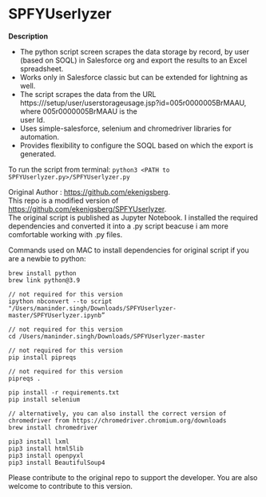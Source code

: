 # SPFYUserlyzer

**Description**
- The python script screen scrapes the data storage by record, by user (based on SOQL) in
  Salesforce org and export the results to an Excel spreadsheet.
- Works only in Salesforce classic but can be extended for lightning as well.
- The script scrapes the data from the URL https://<salesforce org
  URL>/setup/user/userstorageusage.jsp?id=005r0000005BrMAAU, where 005r0000005BrMAAU is the  
  user Id.
- Uses simple-salesforce, selenium and chromedriver libraries for automation.
- Provides flexibility to configure the SOQL based on which the export is generated.
  
To run the script from terminal:
`python3 <PATH to SPFYUserlyzer.py>/SPFYUserlyzer.py`
  

Original Author : https://github.com/ekenigsberg.  
This repo is a modified version of https://github.com/ekenigsberg/SPFYUserlyzer.   
The original script is published as Jupyter Notebook. I installed the required dependencies and converted it into a .py script beacuse i am more comfortable working with .py files.
  
Commands used on MAC to install dependencies for original script if you are a newbie to python:
  
```
brew install python  
brew link python@3.9

// not required for this version
ipython nbconvert --to script "/Users/maninder.singh/Downloads/SPFYUserlyzer-master/SPFYUserlyzer.ipynb” 

// not required for this version
cd /Users/maninder.singh/Downloads/SPFYUserlyzer-master
  
// not required for this version
pip install pipreqs 

// not required for this version
pipreqs .

pip install -r requirements.txt
pip install selenium
  
// alternatively, you can also install the correct version of chromedriver from https://chromedriver.chromium.org/downloads
brew install chromedriver 
  
pip3 install lxml
pip3 install html5lib
pip3 install openpyxl
pip3 install BeautifulSoup4
```
Please contribute to the original repo to support the developer. You are also welcome to contribute to this version.
  




    



 
  



